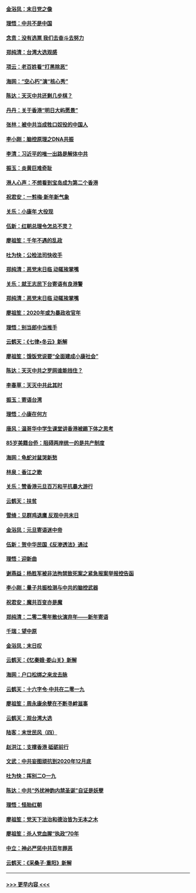 #### [金浴凤：末日党之像](../pages/nsc993/n11787475.md?t=01130333) 
#### [理悟：中共不是中国](../pages/nsc993/n11787463.md?t=01130333) 
#### [念贲：没有选票  我们去奋斗去努力](../pages/nsc993/n11787398.md?t=01130333) 
#### [郑纯清：台湾大选观感](../pages/nsc993/n11786210.md?t=01130333) 
#### [项云：老百姓看“打黑除恶”](../pages/nsc993/n11785398.md?t=01130333) 
#### [海网：“空心朽”演“核心秀”](../pages/nsc993/n11783874.md?t=01130333) 
#### [陈达：天灭中共还剩几步棋？](../pages/nsc993/n11783719.md?t=01130333) 
#### [丹丹：关于香港“明日大屿愿景”](../pages/nsc993/n11783273.md?t=01130333) 
#### [张林：被中共当成牲口奴役的中国人](../pages/nsc993/n11782397.md?t=01130333) 
#### [李小刚：脑控原理之DNA共振](../pages/nsc993/n11780962.md?t=01130333) 
#### [李清：习近平的唯一出路是解体中共](../pages/nsc993/n11780866.md?t=01130333) 
#### [振玉：炎黄巨难奇耻](../pages/nsc993/n11779632.md?t=01130333) 
#### [港人心声：不想看到宝岛成为第二个香港](../pages/nsc993/n11778817.md?t=01130333) 
#### [祝君安：一剪梅‧新年新气象](../pages/nsc993/n11776340.md?t=01130333) 
#### [关乐：小康年 大役现](../pages/nsc993/n11774213.md?t=01130333) 
#### [伍新：红朝总理令怎总不灵？](../pages/nsc993/n11770813.md?t=01130333) 
#### [廖祖笙：千年不遇的乱政](../pages/nsc993/n11770373.md?t=01130333) 
#### [吐为快：公检法司快收手](../pages/nsc993/n11770359.md?t=01130333) 
#### [郑纯清：恶党末日临 动辄挨掌嘴](../pages/nsc993/n11769912.md?t=01130333) 
#### [关乐：就王志民下台寄语有良港警](../pages/nsc993/n11769903.md?t=01130333) 
#### [郑纯清：恶党末日临 动辄挨掌嘴](../pages/nsc993/n11769356.md?t=01130333) 
#### [廖祖笙：2020年或为暴政收官年](../pages/nsc993/n11768216.md?t=01130333) 
#### [理悟：别当郎中当推手](../pages/nsc993/n11768243.md?t=01130333) 
#### [云鹤天：《七律▪冬云》新解](../pages/nsc993/n11768204.md?t=01130333) 
#### [廖祖笙：饿饭党说要“全面建成小康社会”](../pages/nsc993/n11767482.md?t=01130333) 
#### [陈达：天灭中共之罗网谁能挡住？](../pages/nsc993/n11767465.md?t=01130333) 
#### [李春草：天灭中共此其时](../pages/nsc993/n11767452.md?t=01130333) 
#### [振玉：寄语台湾](../pages/nsc993/n11767432.md?t=01130333) 
#### [理悟：小康在何方](../pages/nsc993/n11767394.md?t=01130333) 
#### [唐风：温哥华中学生课堂讲香港被踢下体之思考](../pages/nsc993/n11766848.md?t=01130333) 
#### [85岁美籍台侨：阻碍两岸统一的是共产制度](../pages/nsc993/n11765043.md?t=01130333) 
#### [海网：龟蛇对鼠哭新愁](../pages/nsc993/n11764895.md?t=01130333) 
#### [林泉：香江之歌](../pages/nsc993/n11764415.md?t=01130333) 
#### [关乐：赞香港元旦百万和平抗暴大游行](../pages/nsc993/n11764382.md?t=01130333) 
#### [云鹤天：扶贫](../pages/nsc993/n11764245.md?t=01130333) 
#### [雪绮：见群鸡退鹰  反观中共末日](../pages/nsc993/n11762112.md?t=01130333) 
#### [金浴凤：元旦寄语迷中帝](../pages/nsc993/n11761788.md?t=01130333) 
#### [伍新：贺中华民国《反渗透法》通过](../pages/nsc993/n11761994.md?t=01130333) 
#### [理悟：迎新曲](../pages/nsc993/n11761152.md?t=01130333) 
#### [谢燕益：杨胜军被非法拘禁致死案之紧急报案举报控告函](../pages/nsc993/n11756134.md?t=01130333) 
#### [李小刚：量子共振检测与中共的脑控武器](../pages/nsc993/n11754518.md?t=01130333) 
#### [祝君安：魔共百变亦是魔](../pages/nsc993/n11754469.md?t=01130333) 
#### [郑纯清：二零二零年散伙演弃年——新年寄语](../pages/nsc993/n11754195.md?t=01130333) 
#### [千瑞：望中原](../pages/nsc993/n11754159.md?t=01130333) 
#### [金浴凤：末日叹](../pages/nsc993/n11752359.md?t=01130333) 
#### [云鹤天：《忆秦娥‧娄山关》新解](../pages/nsc993/n11752348.md?t=01130333) 
#### [海网：户口松绑之来龙去脉](../pages/nsc993/n11752328.md?t=01130333) 
#### [云鹤天：十六字令‧中共在二零一九](../pages/nsc993/n11752305.md?t=01130333) 
#### [廖祖笙：周永康余孽在不断寻衅滋事](../pages/nsc993/n11751013.md?t=01130333) 
#### [云鹤天：观台湾大选](../pages/nsc993/n11751007.md?t=01130333) 
#### [陆客：末世民风（四）](../pages/nsc993/n11749203.md?t=01130333) 
#### [赵洪江：支撑香港 砥砺前行](../pages/nsc993/n11748482.md?t=01130333) 
#### [文武：中共妄图顽抗到2020年12月底](../pages/nsc993/n11748446.md?t=01130333) 
#### [吐为快：挥别二O一九](../pages/nsc993/n11748411.md?t=01130333) 
#### [陈达：中共“外扰神韵内禁圣诞”自证是妖孽](../pages/nsc993/n11748226.md?t=01130333) 
#### [理悟：怪胎红朝](../pages/nsc993/n11748206.md?t=01130333) 
#### [廖祖笙：党天下法治和德治皆为无本之木](../pages/nsc993/n11748135.md?t=01130333) 
#### [廖祖笙：杀人党血腥“执政”70年](../pages/nsc993/n11745144.md?t=01130333) 
#### [中立：神必严惩中共百年罪恶](../pages/nsc993/n11744970.md?t=01130333) 
#### [云鹤天：《采桑子‧重阳》新解](../pages/nsc993/n11744948.md?t=01130333) 

----
#### [ >>> 更早内容 <<< ](../indexes/nsc993-earlier.md)
